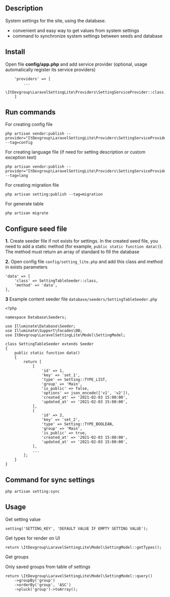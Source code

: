 ## 
## Description

System settings for the site, using the database. 

- convenient and easy way to get values from system settings
- command to synchronize system settings between seeds and database

## Install

Open file **config/app.php** and add service provider (optional, usage automatically register its service providers)

```
    'providers' => [
        ...
        \ItDevgroup\LaravelSettingLite\Providers\SettingServiceProvider::class,
    ]
```

## Run commands

For creating config file

```
php artisan vendor:publish --provider="ItDevgroup\LaravelSettingLite\Providers\SettingServiceProvider" --tag=config
```

For creating language file (if need for setting description or custom exception text)

```
php artisan vendor:publish --provider="ItDevgroup\LaravelSettingLite\Providers\SettingServiceProvider" --tag=lang
```

For creating migration file

```
php artisan setting:publish --tag=migration
```

For generate table

```
php artisan migrate
```

## Configure seed file

**1.** Create seeder file if not exists for settings.
In the created seed file, you need to add a static method (for example, `public static function data()`).
The method must return an array of standard to fill the database

**2.** Open config file `config/setting_lite.php` and add this class and method in exists parameters

```
'data' => [
    'class' => SettingTableSeeder::class,
    'method' => 'data',
],
```

**3** Example content seeder file `database/seeders/SettingTableSeeder.php`

```
<?php

namespace Database\Seeders;

use Illuminate\Database\Seeder;
use Illuminate\Support\Facades\DB;
use ItDevgroup\LaravelSettingLite\Model\SettingModel;

class SettingTableSeeder extends Seeder
{
    public static function data()
    {
        return [
            [
                'id' => 1,
                'key' => 'set_1',
                'type' => Setting::TYPE_LIST,
                'group' => 'Main',
                'is_public' => false,
                'options' => json_encode(['v1', 'v2']),
                'created_at' => '2021-02-03 15:00:00',
                'updated_at' => '2021-02-03 15:00:00',
            ],
            [
                'id' => 2,
                'key' => 'set_2',
                'type' => Setting::TYPE_BOOLEAN,
                'group' => 'Main',
                'is_public' => true,
                'created_at' => '2021-02-03 15:00:00',
                'updated_at' => '2021-02-03 15:00:00',
            ],
            ...
        ];
    }
}
```

## Command for sync settings

```
php artisan setting:sync
```

## Usage

Get setting value

```
setting('SETTING_KEY', 'DEFAULT VALUE IF EMPTY SETTING VALUE');
```

Get types for render on UI

```
return \ItDevgroup\LaravelSettingLite\Model\SettingModel::getTypes();
```

Get groups

Only saved groups from table of settings

```
return \ItDevgroup\LaravelSettingLite\Model\SettingModel::query()
    ->groupBy('group')
    ->orderBy('group', 'ASC')
    ->pluck('group')->toArray();
```
